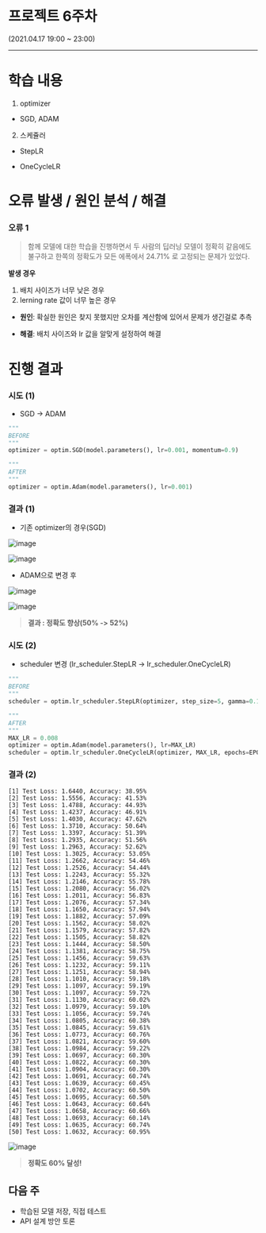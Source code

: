 # 프로젝트 6주차

(2021.04.17 19:00 ~ 23:00)

***

# 학습 내용

1. optimizer

* SGD, ADAM

2. 스케쥴러

* StepLR

* OneCycleLR

# 오류 발생 / 원인 분석 / 해결

### 오류 1

> 함께 모델에 대한 학습을 진행하면서 두 사람의 딥러닝 모델이 정확히 같음에도 불구하고 한쪽의 정확도가 모든 에폭에서 24.71% 로 고정되는 문제가 있었다.

__발생 경우__
1. 배치 사이즈가 너무 낮은 경우
2. lerning rate 값이 너무 높은 경우

* __원인__: 확실한 원인은 찾지 못했지만 오차를 계산함에 있어서 문제가 생긴걸로 추측

* __해결__: 배치 사이즈와 lr 값을 알맞게 설정하여 해결

# 진행 결과

### 시도 (1)

* SGD -> ADAM

```python
"""
BEFORE
"""
optimizer = optim.SGD(model.parameters(), lr=0.001, momentum=0.9)

"""
AFTER
"""
optimizer = optim.Adam(model.parameters(), lr=0.001)
```

### 결과 (1)

* 기존 optimizer의 경우(SGD)

![image](https://user-images.githubusercontent.com/69145799/115114133-a1195680-9fc8-11eb-8d48-f36425e66da3.png)

![image](https://user-images.githubusercontent.com/69145799/115114145-ad051880-9fc8-11eb-8813-b1f4445758b0.png)

* ADAM으로 변경 후

![image](https://user-images.githubusercontent.com/69145799/115114882-80530000-9fcc-11eb-9e63-5fe0dfdd895d.png)

![image](https://user-images.githubusercontent.com/69145799/115114898-9cef3800-9fcc-11eb-9537-38c72bbe31d8.png)

>__결과 : 정확도 향상(50% -> 52%)__

### 시도 (2)

* scheduler 변경 (lr_scheduler.StepLR -> lr_scheduler.OneCycleLR)

```python
"""
BEFORE
"""
scheduler = optim.lr_scheduler.StepLR(optimizer, step_size=5, gamma=0.1)

"""
AFTER
"""
MAX_LR = 0.008
optimizer = optim.Adam(model.parameters(), lr=MAX_LR)
scheduler = optim.lr_scheduler.OneCycleLR(optimizer, MAX_LR, epochs=EPOCHS, steps_per_epoch=len(train_loader))
```

### 결과 (2)

```
[1] Test Loss: 1.6440, Accuracy: 38.95%
[2] Test Loss: 1.5556, Accuracy: 41.53%
[3] Test Loss: 1.4788, Accuracy: 44.93%
[4] Test Loss: 1.4237, Accuracy: 46.91%
[5] Test Loss: 1.4030, Accuracy: 47.62%
[6] Test Loss: 1.3710, Accuracy: 50.64%
[7] Test Loss: 1.3397, Accuracy: 51.39%
[8] Test Loss: 1.2935, Accuracy: 51.56%
[9] Test Loss: 1.2963, Accuracy: 52.62%
[10] Test Loss: 1.3025, Accuracy: 53.05%
[11] Test Loss: 1.2662, Accuracy: 54.46%
[12] Test Loss: 1.2526, Accuracy: 54.44%
[13] Test Loss: 1.2243, Accuracy: 55.32%
[14] Test Loss: 1.2146, Accuracy: 55.78%
[15] Test Loss: 1.2080, Accuracy: 56.02%
[16] Test Loss: 1.2011, Accuracy: 56.83%
[17] Test Loss: 1.2076, Accuracy: 57.34%
[18] Test Loss: 1.1650, Accuracy: 57.94%
[19] Test Loss: 1.1882, Accuracy: 57.09%
[20] Test Loss: 1.1562, Accuracy: 58.02%
[21] Test Loss: 1.1579, Accuracy: 57.82%
[22] Test Loss: 1.1505, Accuracy: 58.82%
[23] Test Loss: 1.1444, Accuracy: 58.50%
[24] Test Loss: 1.1381, Accuracy: 58.75%
[25] Test Loss: 1.1456, Accuracy: 59.63%
[26] Test Loss: 1.1232, Accuracy: 59.11%
[27] Test Loss: 1.1251, Accuracy: 58.94%
[28] Test Loss: 1.1010, Accuracy: 59.18%
[29] Test Loss: 1.1097, Accuracy: 59.19%
[30] Test Loss: 1.1097, Accuracy: 59.72%
[31] Test Loss: 1.1130, Accuracy: 60.02%
[32] Test Loss: 1.0979, Accuracy: 59.10%
[33] Test Loss: 1.1056, Accuracy: 59.74%
[34] Test Loss: 1.0805, Accuracy: 60.38%
[35] Test Loss: 1.0845, Accuracy: 59.61%
[36] Test Loss: 1.0773, Accuracy: 60.76%
[37] Test Loss: 1.0821, Accuracy: 59.60%
[38] Test Loss: 1.0984, Accuracy: 59.22%
[39] Test Loss: 1.0697, Accuracy: 60.30%
[40] Test Loss: 1.0822, Accuracy: 60.30%
[41] Test Loss: 1.0904, Accuracy: 60.30%
[42] Test Loss: 1.0691, Accuracy: 60.74%
[43] Test Loss: 1.0639, Accuracy: 60.45%
[44] Test Loss: 1.0702, Accuracy: 60.50%
[45] Test Loss: 1.0695, Accuracy: 60.50%
[46] Test Loss: 1.0643, Accuracy: 60.64%
[47] Test Loss: 1.0658, Accuracy: 60.66%
[48] Test Loss: 1.0693, Accuracy: 60.14%
[49] Test Loss: 1.0635, Accuracy: 60.74%
[50] Test Loss: 1.0632, Accuracy: 60.95%
```

![image](https://user-images.githubusercontent.com/69145799/115114192-e8074c00-9fc8-11eb-8b86-3585470ceeb9.png)

>__정확도 60% 달성!__

## 다음 주

- 학습된 모델 저장, 직접 테스트
- API 설계 방안 토론